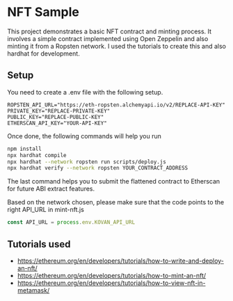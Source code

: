 # NFT Sample

This project demonstrates a basic NFT contract and minting process. It involves a simple contract implemented using Open Zeppelin and also minting it from a Ropsten network. I used the tutorials to create this and also hardhat for development.

## Setup

You need to create a .env file with the following setup.

```text
ROPSTEN_API_URL="https://eth-ropsten.alchemyapi.io/v2/REPLACE-API-KEY"
PRIVATE_KEY="REPLACE-PRIVATE-KEY"
PUBLIC_KEY="REPLACE-PUBLIC-KEY"
ETHERSCAN_API_KEY="YOUR-API-KEY"
```

Once done, the following commands will help you run

```bash
npm install
npx hardhat compile
npx hardhat --network ropsten run scripts/deploy.js
npx hardhat verify --network ropsten YOUR_CONTRACT_ADDRESS
```

The last command helps you to submit the flattened contract to Etherscan for future ABI extract features.

Based on the network chosen, please make sure that the code points to the right API_URL in mint-nft.js

```js
const API_URL = process.env.KOVAN_API_URL
```

## Tutorials used

* <https://ethereum.org/en/developers/tutorials/how-to-write-and-deploy-an-nft/>
* <https://ethereum.org/en/developers/tutorials/how-to-mint-an-nft/>
* <https://ethereum.org/en/developers/tutorials/how-to-view-nft-in-metamask/>
